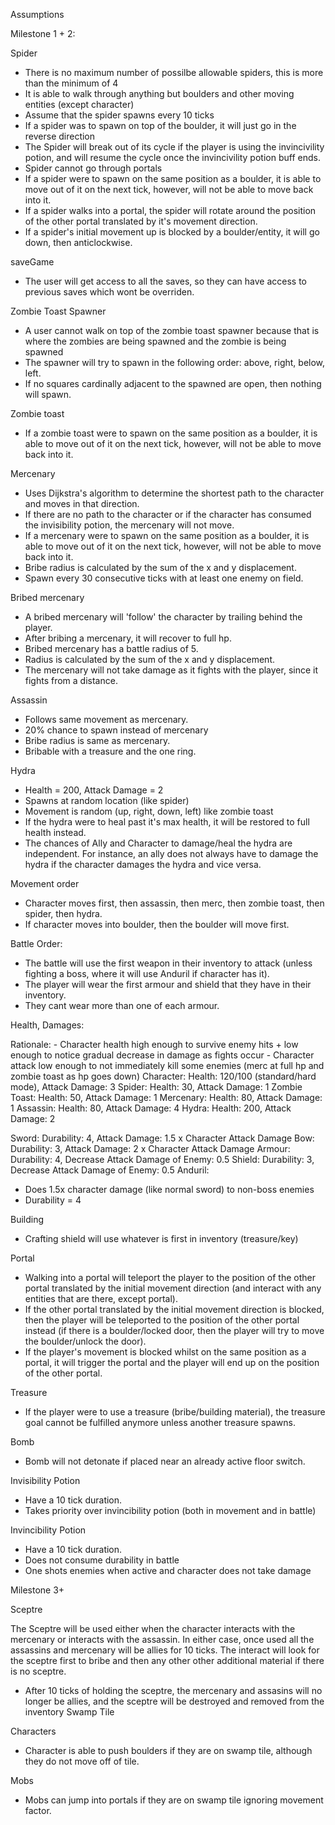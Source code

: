 Assumptions

Milestone 1 + 2:

Spider

- There is no maximum number of possilbe allowable spiders, this is more than the minimum of 4
- It is able to walk through anything but boulders and other moving entities (except character)
- Assume that the spider spawns every 10 ticks
- If a spider was to spawn on top of the boulder, it will just go in the reverse direction
- The Spider will break out of its cycle if the player is using the invincivility potion, and will resume the cycle once the invincivility potion buff ends.
- Spider cannot go through portals
- If a spider were to spawn on the same position as a boulder, it is able to move out of it on the next tick, however, will not be able to move back into it.
- If a spider walks into a portal, the spider will rotate around the position of the other portal translated by it's movement direction.
- If a spider's initial movement up is blocked by a boulder/entity, it will go down, then anticlockwise.

saveGame

- The user will get access to all the saves, so they can have access to previous saves which wont be overriden.

Zombie Toast Spawner

- A user cannot walk on top of the zombie toast spawner because that is where the zombies are being spawned and the zombie is being spawned
- The spawner will try to spawn in the following order: above, right, below, left.
- If no squares cardinally adjacent to the spawned are open, then nothing will spawn.

Zombie toast

- If a zombie toast were to spawn on the same position as a boulder, it is able to move out of it on the next tick, however, will not be able to move back into it.

Mercenary

- Uses Dijkstra's algorithm to determine the shortest path to the character and moves in that direction.
- If there are no path to the character or if the character has consumed the invisibility potion, the mercenary will not move.
- If a mercenary were to spawn on the same position as a boulder, it is able to move out of it on the next tick, however, will not be able to move back into it.
- Bribe radius is calculated by the sum of the x and y displacement.
- Spawn every 30 consecutive ticks with at least one enemy on field.

Bribed mercenary

- A bribed mercenary will 'follow' the character by trailing behind the player.
- After bribing a mercenary, it will recover to full hp.
- Bribed mercenary has a battle radius of 5.
- Radius is calculated by the sum of the x and y displacement.
- The mercenary will not take damage as it fights with the player, since it fights from a distance.

Assassin

- Follows same movement as mercenary.
- 20% chance to spawn instead of mercenary
- Bribe radius is same as mercenary.
- Bribable with a treasure and the one ring.

Hydra

- Health = 200, Attack Damage = 2
- Spawns at random location (like spider)
- Movement is random (up, right, down, left) like zombie toast
- If the hydra were to heal past it's max health, it will be restored to full health instead.
- The chances of Ally and Character to damage/heal the hydra are independent. For instance, an ally does not always have to damage the hydra if the character damages the hydra and vice versa.

Movement order

- Character moves first, then assassin, then merc, then zombie toast, then spider, then hydra.
- If character moves into boulder, then the boulder will move first.

Battle Order:

- The battle will use the first weapon in their inventory to attack (unless fighting a boss, where it will use Anduril if character has it).
- The player will wear the first armour and shield that they have in their inventory.
- They cant wear more than one of each armour.

Health, Damages:

Rationale: - Character health high enough to survive enemy hits + low enough to notice gradual decrease in damage as fights occur - Character attack low enough to not immediately kill some enemies (merc at full hp and zombie toast as hp goes down)
Character: Health: 120/100 (standard/hard mode), Attack Damage: 3
Spider: Health: 30, Attack Damage: 1
Zombie Toast: Health: 50, Attack Damage: 1
Mercenary: Health: 80, Attack Damage: 1
Assassin: Health: 80, Attack Damage: 4
Hydra: Health: 200, Attack Damage: 2

Sword: Durability: 4, Attack Damage: 1.5 x Character Attack Damage
Bow: Durability: 3, Attack Damage: 2 x Character Attack Damage
Armour: Durability: 4, Decrease Attack Damage of Enemy: 0.5
Shield: Durability: 3, Decrease Attack Damage of Enemy: 0.5
Anduril:

- Does 1.5x character damage (like normal sword) to non-boss enemies
- Durability = 4

Building

- Crafting shield will use whatever is first in inventory (treasure/key)

Portal

- Walking into a portal will teleport the player to the position of the other portal translated by the initial movement direction (and interact with any entities that are there, except portal).
- If the other portal translated by the initial movement direction is blocked, then the player will be teleported to the position of the other portal instead (if there is a boulder/locked door, then the player will try to move the boulder/unlock the door).
- If the player's movement is blocked whilst on the same position as a portal, it will trigger the portal and the player will end up on the position of the other portal.

Treasure

- If the player were to use a treasure (bribe/building material), the treasure goal cannot be fulfilled anymore unless another treasure spawns.

Bomb

- Bomb will not detonate if placed near an already active floor switch.

Invisibility Potion

- Have a 10 tick duration.
- Takes priority over invincibility potion (both in movement and in battle)

Invincibility Potion

- Have a 10 tick duration.
- Does not consume durability in battle
- One shots enemies when active and character does not take damage

Milestone 3+

Sceptre

The Sceptre will be used either when the character interacts with the mercenary or interacts with the assassin. In either case, once used all the assassins and mercenary will be allies for 10 ticks. The interact will look for the sceptre first to bribe and then any other other additional material if there is no sceptre.

- After 10 ticks of holding the sceptre, the mercenary and assasins will no longer be allies, and the sceptre will be destroyed and removed from the inventory
  Swamp Tile

Characters

- Character is able to push boulders if they are on swamp tile, although they do not move off of tile.

Mobs

- Mobs can jump into portals if they are on swamp tile ignoring movement factor.
